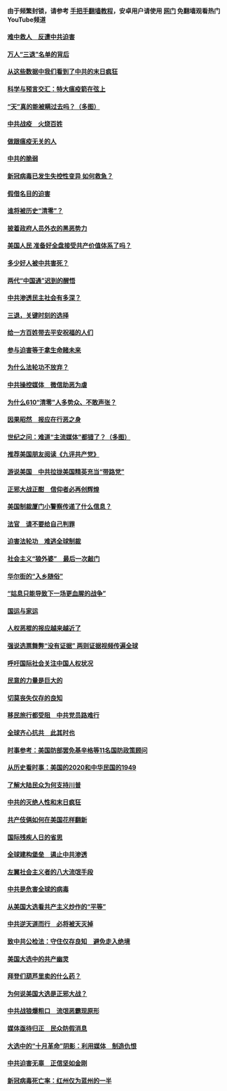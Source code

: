 #### 由于频繁封锁，请参考 [手把手翻墙教程](https://github.com/gfw-breaker/guides/wiki/)，安卓用户请使用 [网门](https://github.com/gfw-breaker/nogfw/blob/master/dl.md?t=01161100) 免翻墙观看热门YouTube频道 

#### [难中救人　反遭中共迫害](../pages/251/418414.md?t=01161100) 

#### [万人“三退”名单的背后](../pages/251/418505.md?t=01161100) 

#### [从这些数据中我们看到了中共的末日疯狂](../pages/251/418420.md?t=01161100) 

#### [科学与预言交汇：特大瘟疫箭在弦上](../pages/251/418266.md?t=01161100) 

#### [“天”真的能被瞒过去吗？（多图）](../pages/251/418308.md?t=01161100) 

#### [中共战疫　火烧百姓](../pages/251/418220.md?t=01161100) 

#### [做跟瘟疫无关的人](../pages/251/418171.md?t=01161100) 

#### [中共的脆弱](../pages/251/418196.md?t=01161100) 

#### [新冠病毒已发生失控性变异 如何救急？](../pages/251/418032.md?t=01161100) 

#### [假借名目的迫害](../pages/251/418055.md?t=01161100) 

#### [谁将被历史“清零”？](../pages/251/417485.md?t=01161100) 

#### [披着政府人员外衣的黑恶势力](../pages/251/417442.md?t=01161100) 

#### [美国人民 准备好全盘接受共产价值体系了吗？](../pages/251/417491.md?t=01161100) 

#### [多少好人被中共害死？](../pages/251/417144.md?t=01161100) 

#### [两代“中国通”迟到的醒悟](../pages/251/417064.md?t=01161100) 

#### [中共渗透民主社会有多深？](../pages/251/417063.md?t=01161100) 

#### [三退，关键时刻的选择](../pages/251/416969.md?t=01161100) 

#### [给一方百姓带去平安祝福的人们](../pages/251/416941.md?t=01161100) 

#### [参与迫害等于拿生命赌未来](../pages/251/416856.md?t=01161100) 

#### [为什么法轮功不放弃？](../pages/251/416864.md?t=01161100) 

#### [中共操控媒体　微信助恶为虐](../pages/251/416724.md?t=01161100) 

#### [为什么610“清零”人多势众、不敢声张？](../pages/251/416632.md?t=01161100) 

#### [因果昭然　报应在行恶之身](../pages/251/416582.md?t=01161100) 

#### [世纪之问：难道“主流媒体”都错了？（多图）](../pages/251/416571.md?t=01161100) 

#### [推荐美国朋友阅读《九评共产党》](../pages/251/416510.md?t=01161100) 

#### [游说美国　中共拉拢美国精英充当“带路党”](../pages/251/416529.md?t=01161100) 

#### [正邪大战正酣　信仰者必再创辉煌](../pages/251/416433.md?t=01161100) 

#### [美国制裁厦门小警察传递了什么信息？](../pages/251/416432.md?t=01161100) 

#### [法官　请不要给自己判罪](../pages/251/416379.md?t=01161100) 

#### [迫害法轮功　难逃全球制裁](../pages/251/416380.md?t=01161100) 

#### [社会主义“狼外婆”　最后一次敲门](../pages/251/416394.md?t=01161100) 

#### [华尔街的“入乡随俗”](../pages/251/416395.md?t=01161100) 

#### [“姑息只能导致下一场更血腥的战争”](../pages/251/416223.md?t=01161100) 

#### [国运与家运](../pages/251/416224.md?t=01161100) 

#### [人权恶棍的报应越来越近了](../pages/251/416276.md?t=01161100) 

#### [强说选票舞弊“没有证据” 两则证据视频传遍全球](../pages/251/416227.md?t=01161100) 

#### [呼吁国际社会关注中国人权状况](../pages/251/416135.md?t=01161100) 

#### [民意的力量是巨大的](../pages/251/416222.md?t=01161100) 

#### [切莫丧失仅存的良知](../pages/251/416134.md?t=01161100) 

#### [移民旅行都受阻　中共党员路难行](../pages/251/416033.md?t=01161100) 

#### [全球齐心抗共　此其时也](../pages/251/415989.md?t=01161100) 

#### [时事参考：美国防部罢免基辛格等11名国防政策顾问](../pages/251/415970.md?t=01161100) 

#### [从历史看时事：美国的2020和中华民国的1949](../pages/251/415949.md?t=01161100) 

#### [了解大陆民众为何支持川普](../pages/251/415950.md?t=01161100) 

#### [中共的灭绝人性和末日疯狂](../pages/251/415944.md?t=01161100) 

#### [共产伎俩如何在美国花样翻新](../pages/251/415908.md?t=01161100) 

#### [国际残疾人日的省思](../pages/251/415849.md?t=01161100) 

#### [全球建构堡垒　遏止中共渗透](../pages/251/415850.md?t=01161100) 

#### [左翼社会主义者的八大流氓手段](../pages/251/415802.md?t=01161100) 

#### [中共是危害全球的病毒](../pages/251/415569.md?t=01161100) 

#### [从美国大选看共产主义炒作的“平等”](../pages/251/415654.md?t=01161100) 

#### [中共逆天道而行　必将被天灭掉](../pages/251/415626.md?t=01161100) 

#### [致中共公检法：守住仅存良知　避免走入绝境](../pages/251/415627.md?t=01161100) 

#### [美国大选中的共产幽灵](../pages/251/415618.md?t=01161100) 

#### [拜登们葫芦里卖的什么药？](../pages/251/415531.md?t=01161100) 

#### [为何说美国大选是正邪大战？](../pages/251/415530.md?t=01161100) 

#### [中共战狼爆粗口　流氓恶霸现原形](../pages/251/415426.md?t=01161100) 

#### [媒体亟待归正　民众防假消息](../pages/251/415402.md?t=01161100) 

#### [大选中的“十月革命”阴影：利用媒体　制造仇恨](../pages/251/415334.md?t=01161100) 

#### [中共迫害无辜　正信坚如金刚](../pages/251/415307.md?t=01161100) 

#### [新冠病毒死亡率：红州仅为蓝州的一半](../pages/251/415164.md?t=01161100) 

